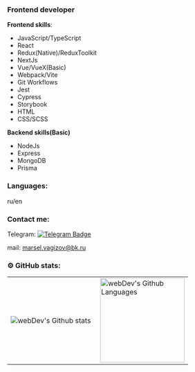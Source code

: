 ### Frontend developer

**Frontend skills**:
- JavaScript/TypeScript
- React
- Redux(Native)/ReduxToolkit
- NextJs
- Vue/VueX(Basic)
- Webpack/Vite
- Git Workflows
- Jest
- Cypress
- Storybook
- HTML
- CSS/SCSS

**Backend skills(Basic)**
- NodeJs
- Express
- MongoDB
- Prisma


### Languages:
ru/en

### Contact me:
Telegram:
[![Telegram Badge](https://img.shields.io/badge/-sxkzxqw-blue?style=flat&logo=Telegram&logoColor=white)](https://t.me/sxkzxqw)

mail:
marsel.vagizov@bk.ru


### ⚙️ GitHub stats:

<table>
  <tr>
    <td>
      <img align="left" src="http://github-readme-streak-stats.herokuapp.com?user=sxkzxqw&theme=dark&background=000000" alt="webDev's Github stats" />
    </td>
    <td>
      <img height="195px" align="right" alt="webDev's Github Languages" src="https://github-readme-stats-sigma-five.vercel.app/api/top-langs/?username=sxkzxqw&layout=compact&theme=vision-friendly-dark&count_private=true&show_icons=true" />
    </td>
  </tr>
</table>
